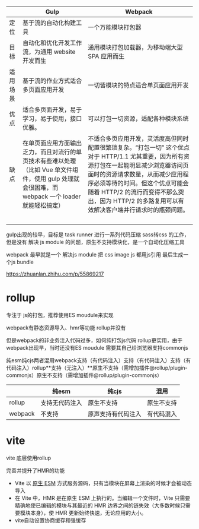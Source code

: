 |          | Gulp                                                         | Webpack                                                      |
| -------- | ------------------------------------------------------------ | ------------------------------------------------------------ |
| 定位     | 基于流的自动化构建工具                                       | 一个万能模块打包器                                           |
| 目标     | 自动化和优化开发工作流，为通用 website 开发而生              | 通用模块打包加载器，为移动端大型 SPA 应用而生                |
| 适用场景 | 基于流的作业方式适合多页面应用开发                           | 一切皆模块的特点适合单页面应用开发                           |
| 优点     | 适合多页面开发，易于学习，易于使用，接口优雅。               | 可以打包一切资源，适配各种模块系统                           |
| 缺点     | 在单页面应用方面输出乏力，而且对流行的单页技术有些难以处理（比如 Vue 单文件组件，使用 gulp 处理就会很困难，而 webpack 一个 loader 就能轻松搞定） | 不适合多页应用开发，灵活度高但同时配置很繁琐复杂。“打包一切” 这个优点对于 HTTP/1.1 尤其重要，因为所有资源打包在一起能明显减少浏览器访问页面时的资源请求数量，从而减少应用程序必须等待的时间。但这个优点可能会随着 HTTP/2 的流行而变得不那么突出，因为 HTTP/2 的多路复用可以有效解决客户端并行请求时的瓶颈问题。 |
|          |                                                              |                                                              |
|          |                                                              |                                                              |
|          |                                                              |                                                              |
|          |                                                              |                                                              |

gulp出现的较早，目标是 task runner 进行一系列代码压缩 sass转css 的工作，但是没有 解决 js module 的问题，原生不支持模块化，是一个自动化压缩工具

webpack 最早就是一个 解决js module 把 css image js 都用js引用 最后生成一个js bundle

https://zhuanlan.zhihu.com/p/55869217







# rollup

专注于 js的打包，推荐使用ES moudule来实现

webpack有静态资源导入、hmr等功能 rollup并没有

但是webpack的非业务注入代码过多，如何纯打包js代码 rollup更实用，由于webpack出现早，当时还没有ES moudule 需要其自己给浏览器支持commonjs

纯esm纯cjs两者混用webpack支持（有代码注入）支持（有代码注入）支持（有代码注入）rollup**支持（无注入）**原生不支持（需增加插件@rollup/plugin-commonjs）原生不支持（需增加插件@rollup/plugin-commonjs）

|         | 纯esm          | 纯cjs              | 混用       |
| ------- | -------------- | ------------------ | ---------- |
| rollup  | 支持无代码注入 | 原生不支持         | 原生不支持 |
| webpack | 不支持         | 原声支持有代码注入 | 有代码混入 |



# vite

vite 底层使用rollup

完善并提升了HMR的功能

- Vite 以 [原生 ESM](https://developer.mozilla.org/en-US/docs/Web/JavaScript/Guide/Modules) 方式服务源码，只有当模块在屏幕上渲染的时候才会被动态导入
- 在 Vite 中，HMR 是在原生 ESM 上执行的。当编辑一个文件时，Vite 只需要精确地使已编辑的模块与其最近的 HMR 边界之间的链失效（大多数时候只需要模块本身），使 HMR 更新始终快速，无论应用的大小。
- vite自动设置协商缓存和强缓存

